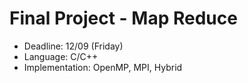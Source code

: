 # Final Project - Map Reduce
* Deadline: 12/09 (Friday)
* Language: C/C++
* Implementation: OpenMP, MPI, Hybrid



